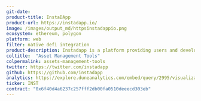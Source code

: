 ```yaml
---
git-date:
product-title: InstaDApp
product-url: https://instadapp.io/
image: /images/output_md/httpsinstadappio.png
ecosystem: ethereum, polygon
platform: web
filter: native defi integration
product-description: Instadapp is a platform providing users and developers with a single point of integration to access all the DeFi protocols
coltitle:  "Asset Management Tools"
colpermalink: assets-management-tools
twitter: https://twitter.com/instadapp
github: https://github.com/instadapp
analytics: https://explore.duneanalytics.com/embed/query/2995/visualization/5787?api_key=uNkIzkmG5epqbHsVygxccDhFc5UFmZVyZ4NWN3yv
ticker: INST
contract: "0x6f40d4a6237c257fff2db00fa0510deeecd303eb"
---
```

